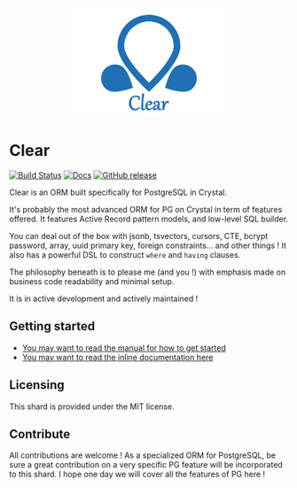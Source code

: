 <p align="center"><img src="design/logo1.png" alt="clear" height="200px"></p>


# Clear

[![Build Status](https://travis-ci.org/anykeyh/clear.svg?branch=master)](https://travis-ci.org/anykeyh/clear) [![Docs](https://img.shields.io/badge/docs-available-brightgreen.svg)](https://anykeyh.github.io/clear/) [![GitHub release](https://img.shields.io/github/release/anykeyh/clear.svg)](https://github.com/anykeyh/clear/releases)

Clear is an ORM built specifically for PostgreSQL in Crystal.

It's probably the most advanced ORM for PG on Crystal in term of features offered.
It features Active Record pattern models, and low-level SQL builder.

You can deal out of the box with jsonb, tsvectors, cursors, CTE, bcrypt password,
array, uuid primary key, foreign constraints... and other things !
It also has a powerful DSL to construct `where` and `having` clauses.

The philosophy beneath is to please me (and you !) with emphasis made on business
code readability and minimal setup.

It is in active development and actively maintained !

## Getting started

- [You may want to read the manual for how to get started](https://clear.gitbook.io/project/)
- [You may want to read the inline documentation here](https://anykeyh.github.io/clear/)

## Licensing

This shard is provided under the MIT license.

## Contribute

All contributions are welcome ! As a specialized ORM for PostgreSQL,
be sure a great contribution on a very specific PG feature will be incorporated
to this shard.
I hope one day we will cover all the features of PG here !
